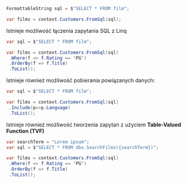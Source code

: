 
~~~ csharp
FormattableString sql = $"SELECT * FROM film";

var films = context.Customers.FromSql(sql);
~~~ 

Istnieje możliwość łączenia zapytania SQL z Linq
~~~ csharp
var sql = $"SELECT * FROM film";

var films = context.Customers.FromSql(sql)
 .Where(f => f.Rating == 'PG')
 .OrderBy(f => f.Title)
 .ToList();
~~~ 


Istnieje również możliwość pobierania powiązanych danych:
~~~ csharp
var sql = $"SELECT * FROM film";

var films = context.Customers.FromSql(sql)
 .Include(p=>p.Language)
 .ToList();
~~~ 

Istnieje również możliwość tworzenia zapytań z użyciem **Table-Valued Function (TVF)**
~~~ csharp
var searchTerm = "Lorem ipsum";
var sql = $"SELECT * FROM dbo.SearchFilms({searchTerm})"; 

var films = context.Customers.FromSql(sql)
 .Where(f => f.Rating == 'PG')
 .OrderBy(f => f.Title)
 .ToList();
~~~